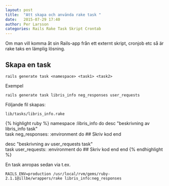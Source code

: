 ```yaml
---
layout: post
title:  "Att skapa och använda rake task "
date:   2015-07-29 17:40
author: Per Larsson
categories: Rails Rake Task Skript Crontab
---
```


Om man vill komma åt sin Rails-app från ett externt skript, cronjob etc så är rake taks en lämplig lösning.


## Skapa en task
```
rails generate task <namespace> <task1> <task2>
```

Exempel

```
rails generate task libris_info neg_responses user_requests
```

Följande fil skapas: 
```
lib/tasks/libris_info.rake
```

{% highlight ruby %}
namespace :libris_info do
  desc "beskrivning av libris_info task"  
  task neg_responses: :environment do
    ## Skriv kod
  end

  desc "beskrivning av user_requests task"  
  task user_requests: :environment do
    ## Skriv kod
  end
end
{% endhighlight %}




En task anropas sedan via t.ex.

```
RAILS_ENV=production /usr/local/rvm/gems/ruby-2.1.1@illbe/wrappers/rake libris_info:neg_responses
```

